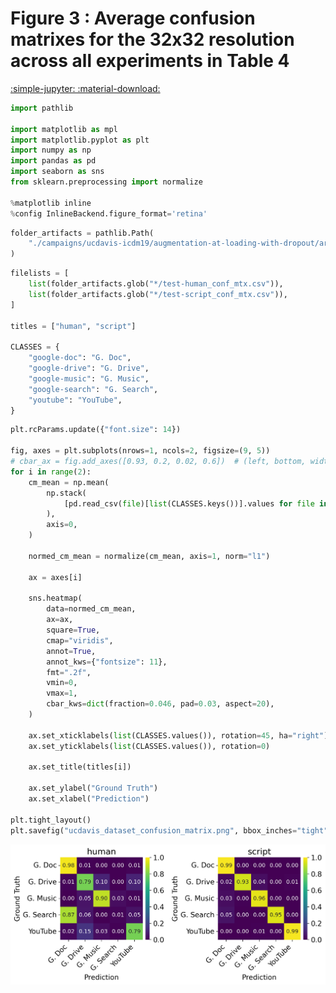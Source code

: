 # Figure 3 : Average confusion matrixes for the 32x32 resolution across all experiments in Table 4

[:simple-jupyter: :material-download:](../../paper_tables_and_figures/figure3_confusion_matrix_supervised_setting/figure3_confusion_matrix_supervised_setting.ipynb)


```python
import pathlib

import matplotlib as mpl
import matplotlib.pyplot as plt
import numpy as np
import pandas as pd
import seaborn as sns
from sklearn.preprocessing import normalize

%matplotlib inline
%config InlineBackend.figure_format='retina'
```


```python
folder_artifacts = pathlib.Path(
    "./campaigns/ucdavis-icdm19/augmentation-at-loading-with-dropout/artifacts/"
)
```


```python
filelists = [
    list(folder_artifacts.glob("*/test-human_conf_mtx.csv")),
    list(folder_artifacts.glob("*/test-script_conf_mtx.csv")),
]

titles = ["human", "script"]

CLASSES = {
    "google-doc": "G. Doc",
    "google-drive": "G. Drive",
    "google-music": "G. Music",
    "google-search": "G. Search",
    "youtube": "YouTube",
}
```


```python
plt.rcParams.update({"font.size": 14})

fig, axes = plt.subplots(nrows=1, ncols=2, figsize=(9, 5))
# cbar_ax = fig.add_axes([0.93, 0.2, 0.02, 0.6])  # (left, bottom, width, height)
for i in range(2):
    cm_mean = np.mean(
        np.stack(
            [pd.read_csv(file)[list(CLASSES.keys())].values for file in filelists[i]]
        ),
        axis=0,
    )

    normed_cm_mean = normalize(cm_mean, axis=1, norm="l1")

    ax = axes[i]

    sns.heatmap(
        data=normed_cm_mean,
        ax=ax,
        square=True,
        cmap="viridis",
        annot=True,
        annot_kws={"fontsize": 11},
        fmt=".2f",
        vmin=0,
        vmax=1,
        cbar_kws=dict(fraction=0.046, pad=0.03, aspect=20),
    )

    ax.set_xticklabels(list(CLASSES.values()), rotation=45, ha="right")
    ax.set_yticklabels(list(CLASSES.values()), rotation=0)

    ax.set_title(titles[i])

    ax.set_ylabel("Ground Truth")
    ax.set_xlabel("Prediction")

plt.tight_layout()
plt.savefig("ucdavis_dataset_confusion_matrix.png", bbox_inches="tight", dpi=150)
```


    
![png](figure3_confusion_matrix_supervised_setting_files/figure3_confusion_matrix_supervised_setting_5_0.png)
    

